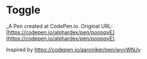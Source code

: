 # Toggle
 _A Pen created at CodePen.io. Original URL: [https://codepen.io/alphardex/pen/poopqvE](https://codepen.io/alphardex/pen/poopqvE).

 Inspired by https://codepen.io/aaroniker/pen/wvvWNJy